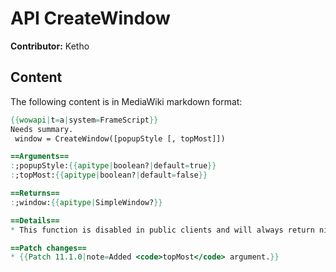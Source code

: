 # API CreateWindow

**Contributor:** Ketho

## Content

The following content is in MediaWiki markdown format:

```mediawiki
{{wowapi|t=a|system=FrameScript}}
Needs summary.
 window = CreateWindow([popupStyle [, topMost]])

==Arguments==
:;popupStyle:{{apitype|boolean?|default=true}}
:;topMost:{{apitype|boolean?|default=false}}

==Returns==
:;window:{{apitype|SimpleWindow?}}

==Details==
* This function is disabled in public clients and will always return nil.

==Patch changes==
* {{Patch 11.1.0|note=Added <code>topMost</code> argument.}}
```